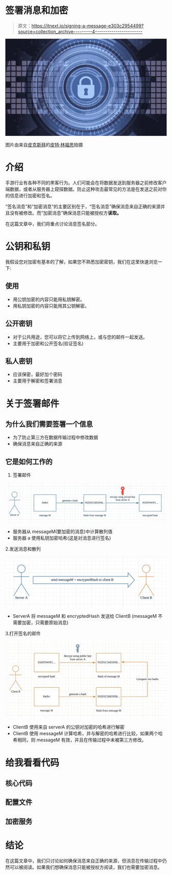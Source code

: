 # 签署消息和加密

> 原文：<https://itnext.io/signing-a-message-e303c2954499?source=collection_archive---------4----------------------->

![](img/85b4667d538d5d919c3cafe6cb9fab14.png)

图片由来自[皮克斯拜](https://pixabay.com/?utm_source=link-attribution&utm_medium=referral&utm_campaign=image&utm_content=3400657)的[皮特·林福思](https://pixabay.com/users/TheDigitalArtist-202249/?utm_source=link-attribution&utm_medium=referral&utm_campaign=image&utm_content=3400657)拍摄

# 介绍

手游行业有各种不同的黑客行为。人们可能会在将数据发送到服务器之前修改客户端数据，或者从服务器上窥探数据。防止这种攻击最常见的方法是在发送之前对你的信息进行加密和签名。

“签名消息”和“加密消息”的主要区别在于，“签名消息”确保消息来自正确的来源并且没有被修改。而“加密消息”确保消息只能被授权方**读取。**

在这篇文章中，我们将重点讨论消息签名部分。

# 公钥和私钥

我假设您对加密有基本的了解，如果您不熟悉加密密钥，我们在这里快速浏览一下:

## 使用

*   用公钥加密的内容只能用私钥解密。
*   用私钥加密的内容只能用其公钥解密。

## 公开密钥

*   对于公共用途，您可以将它上传到网络上，或与您的邮件一起发送。
*   主要用于加密和公开签名(验证签名)

## 私人密钥

*   应该保密，最好加个密码
*   主要用于解密和签署消息

# 关于签署邮件

## 为什么我们需要签署一个信息

*   为了防止第三方在数据传输过程中修改数据
*   确保消息来自正确的来源

## 它是如何工作的

1.  签署邮件

![](img/f7d9531b0de09ecc13ba07e362bc0ec7.png)

*   服务器从 messageM(要加密的消息)中计算散列值
*   服务器 a 使用私钥加密哈希(这是对消息进行签名)

2.发送消息和散列

![](img/7d62b313c8b06e437a30321737442432.png)

*   ServerA 将 messageM 和 encryptedHash 发送给 ClientB (messageM 不需要加密，只需要原始消息)

3.打开签名的邮件

![](img/4ddb9d23d2f20c1d90c2d415c8d9f786.png)

*   ClientB 使用来自 serverA 的公钥对加密的哈希进行解密
*   ClientB 使用 messageM 计算哈希，并与解密的哈希进行比较，如果两个哈希相同，则 messageM 有效，并且在传输过程中未被第三方修改。

# 给我看看代码

## 核心代码

## 配置文件

## 加密服务

# 结论

在这篇文章中，我们只讨论如何确保消息来自正确的来源，但消息在传输过程中仍然可以被阅读。如果我们想确保消息只能被授权方阅读，我们也需要加密消息。